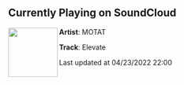 ## Currently Playing on SoundCloud

[<img align="left" width="100" src="https://i1.sndcdn.com/artworks-hKWynsvHGSXFr3U9-cdKE3Q-t500x500.jpg">](https://soundcloud.com/motatnz/elevate)

**Artist**: MOTAT 

**Track**: Elevate

Last updated at 04/23/2022 22:00

